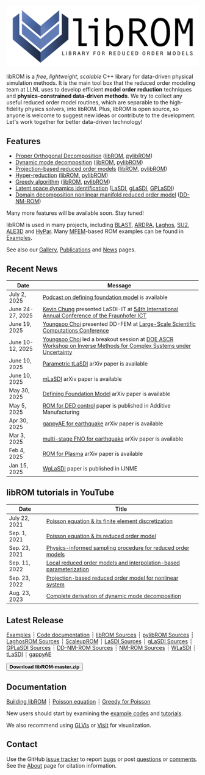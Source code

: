 <div class="col-md-6" markdown="1">

[![libROM logo](img/logo-libROM2.png)](gallery.md)

libROM is a _free_, _lightweight_, _scalable_ C++ library for data-driven
physical simulation methods.  It is the main tool box that the reduced order
modeling team at LLNL uses to develop efficient **model order reduction**
techniques and **physics-constrained data-driven methods**. We try to collect
any useful reduced order model routines, which are separable to the
high-fidelity physics solvers, into libROM. Plus, libROM is open source, so
anyone is welcome to suggest new ideas or contribute to the development. Let's
work together for better data-driven technology!

## Features

* [Proper Orthogonal Decomposition](features.md#proper-orthogonal-decomposition) ([libROM](https://github.com/LLNL/libROM), [pylibROM](https://github.com/LLNL/pylibROM))
* [Dynamic mode decomposition](features.md#dynamic-mode-decomposition) ([libROM](https://github.com/LLNL/libROM), [pylibROM](https://github.com/LLNL/pylibROM))
* [Projection-based reduced order models](features.md#projection-based-reduced-order-model) ([libROM](https://github.com/LLNL/libROM), [pylibROM](https://github.com/LLNL/pylibROM))
* [Hyper-reduction](features.md#hyper-reduction) ([libROM](https://github.com/LLNL/libROM), [pylibROM](https://github.com/LLNL/pylibROM)) 
* [Greedy algorithm](features.md#greedy-sampling-algorithm) ([libROM](https://github.com/LLNL/libROM), [pylibROM](https://github.com/LLNL/pylibROM)) 
* [Latent space dynamics identification](features.md#latent-space-dynamics-identification) ([LaSDI](https://github.com/LLNL/LaSDI), [gLaSDI](https://github.com/LLNL/gLaSDI), [GPLaSDI](https://github.com/LLNL/gpLaSDI))
* [Domain decomposition nonlinear manifold reduced order model](features.md#domain-decomposition-nonlinear-manifold-reduced-order-model) ([DD-NM-ROM](https://github.com/LLNL/DD-NM-ROM))

Many more features will be available soon. Stay tuned!

libROM is used in many projects, including
[BLAST](http://www.llnl.gov/casc/blast),
[ARDRA](https://computing.llnl.gov/projects/ardra-scaling-up-sweep-transport-algorithms),
[Laghos](https://github.com/CEED/Laghos/tree/rom), 
[SU2](https://su2code.github.io/),
[ALE3D](https://wci.llnl.gov/simulation/computer-codes/ale3d)
and [HyPar](http://hypar.github.io/a00126.html). Many [MFEM](https://mfem.org)-based ROM
examples can be found in [Examples](examples.md).

See also our [Gallery](gallery.md), [Publications](publications.md) and
[News](news.md) pages.

</div><div class="col-md-6 news-table" markdown="1">


## Recent News

Date         | Message
------------ | -----------------------------------------------------------------
July 2, 2025 | [Podcast on defining foundation model](https://hodgesj.substack.com/p/podcast-defining-foundation-models) is available 
June 24-27, 2025 | [Kevin Chung](https://scholar.google.com/citations?user=K7KuqccAAAAJ&hl=en) presented LaSDI-IT at [54th International Annual Conference of the Fraunhofer ICT](file:///Users/choi15/Downloads/Jahrestagung_CallforPapers_2025-2.pdf)
June 19, 2025 | [Youngsoo Choi](https://people.llnl.gov/choi15) presented DD-FEM at [Large-Scale Scientific Computations Conference](https://parallel.bas.bg/Conferences/SciCom25/)
June 10-12, 2025 | [Youngsoo Choi](https://people.llnl.gov/choi15) led a breakout session at [DOE ASCR Workshop on Inverse Methods for Complex Systems under Uncertainty](https://web.cvent.com/event/0fc81644-f4d8-416b-84d3-be802f613f7a/summary)
June 10, 2025 | [Parametric tLaSDI](https://arxiv.org/pdf/2506.08475?) arXiv paper is available 
June 10, 2025 | [mLaSDI](https://arxiv.org/pdf/2506.09207?) arXiv paper is available 
May 30, 2025 | [Defining Foundation Model](https://arxiv.org/pdf/2505.22904?) arXiv paper is available 
May 5, 2025  | [ROM for DED control](https://doi.org/10.1016/j.addma.2025.104745) paper is published in Additive Manufacturing 
Apr 30, 2025 | [gappyAE for earthquake](https://arxiv.org/pdf/2504.11752) arXiv paper is available  
Mar 3, 2025  | [multi-stage FNO for earthquake](https://arxiv.org/pdf/2503.02023) arXiv paper is available  
Feb 4, 2025  | [ROM for Plasma](https://arxiv.org/pdf/2310.18493) arXiv paper is available  
Jan 15, 2025 | [WgLaSDI](https://doi.org/10.1002/nme.7634) paper is published in IJNME 

## libROM tutorials in YouTube
Date         | Title
------------ | -----------------------------------------------------------------
July 22, 2021| [Poisson equation & its finite element discretization](https://youtu.be/YaZPtlbGay4)
Sep. 1, 2021| [Poisson equation & its reduced order model](https://youtu.be/YlFrBP31riA)
Sep. 23, 2021| [Physics-informed sampling procedure for reduced order models](https://youtu.be/A5JlIXRHxrI)
Sep. 11, 2022| [Local reduced order models and interpolation-based parameterization](https://youtu.be/KLyWZQRZ4hU)
Sep. 23, 2022| [Projection-based reduced order model for nonlinear system](https://youtu.be/EfoeOltd9Fo)
Aug. 23, 2023| [Complete derivation of dynamic mode decomposition](https://youtu.be/YmxFkQAHSLM?si=03kdOe99j00IdUuM)

## Latest Release

[Examples](examples.md)
┊ [Code documentation](https://librom.readthedocs.io/en/latest/index.html)
┊ [libROM Sources](https://github.com/LLNL/libROM)
┊ [pylibROM Sources](https://github.com/LLNL/pylibROM)
┊ [LaghosROM Sources](https://github.com/CEED/Laghos/tree/rom/rom)
┊ [ScaleupROM](https://github.com/LLNL/scaleupROM)
┊ [LaSDI Sources](https://github.com/LLNL/LaSDI)
┊ [gLaSDI Sources](https://github.com/LLNL/gLaSDI)
┊ [GPLaSDI Sources](https://github.com/LLNL/GPLaSDI)
┊ [DD-NM-ROM Sources](https://github.com/LLNL/DD-NM-ROM)
┊ [NM-ROM Sources](https://github.com/LLNL/NM-ROM)
┊ [WLaSDI](https://github.com/MathBioCU/WLaSDI)
┊ [tLaSDI](https://github.com/pjss1223/tLaSDI)
┊ [gappyAE](https://github.com/youngkyu-kim/GappyAE)

[<button type="button" class="btn btn-success">
**Download libROM-master.zip**
</button>](https://github.com/LLNL/libROM/archive/refs/heads/master.zip)

<!---
[Older releases](download.md) ┊ [Python wrapper](https://github.com/mfem/PylibROM)
-->

## Documentation

[Building libROM](building.md)
┊ [Poisson equation](poisson.md)
┊ [Greedy for Poisson](poisson_greedy.md)

New users should start by examining the [example codes](examples.md) and
[tutorials](poisson.md).

We also recommend using [GLVis](http://glvis.org) or
[VisIt](https://visit-dav.github.io/visit-website/) for visualization.


## Contact

Use the GitHub [issue tracker](https://github.com/LLNL/libROM/issues)
to report [bugs](https://github.com/LLNL/libROM/issues/new?labels=bug)
or post [questions](https://github.com/LLNL/libROM/issues/new?labels=question)
or [comments](https://github.com/LLNL/libROM/issues/new?labels=comments).
See the [About](about.md) page for citation information.


</div>

<div class="col-md-12"></div>
